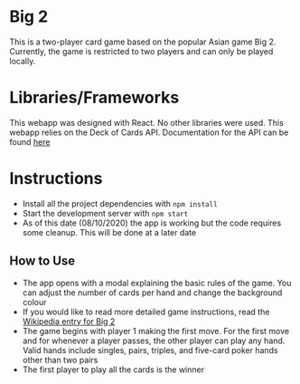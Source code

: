# Big 2

This is a two-player card game based on the popular Asian game Big 2. Currently, the game is restricted to two players and can only be played locally. 

# Libraries/Frameworks

This webapp was designed with React. No other libraries were used.
This webapp relies on the Deck of Cards API.  Documentation for the API can be found [here](https://deckofcardsapi.com/)

# Instructions

* Install all the project dependencies with `npm install`
* Start the development server with `npm start`
* As of this date (08/10/2020) the app is working but the code requires some cleanup. This will be done at a later date

## How to Use
* The app opens with a modal explaining the basic rules of the game. You can adjust the number of cards per hand and change the background colour
* If you would like to read more detailed game instructions, read the [Wikipedia entry for Big 2](https://en.wikipedia.org/wiki/Big_two)
* The game begins with player 1 making the first move. For the first move and for whenever a player passes, the other player can play any hand. Valid hands include singles, pairs, triples, and five-card poker hands other than two pairs
* The first player to play all the cards is the winner